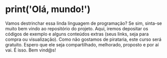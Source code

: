 # print('Olá, mundo!')
Vamos destrinchar essa linda linguagem de programação? Se sim, sinta-se muito bem vindo ao repositório do projeto. Aqui, iremos depositar os códigos de exemplo e alguns conteúdos extras (seus links, seja para compra ou visualização). Como não gostamos de pirataria, este curso será gratuito. Espero que ele seja compartilhado, melhorado, proposto e por aí vai. É isso. Bem vind@s!
